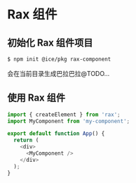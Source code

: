 # Rax 组件

## 初始化 Rax 组件项目

```bash
$ npm init @ice/pkg rax-component
```

会在当前目录生成巴拉巴拉@TODO...

## 使用 Rax 组件

```ts
import { createElement } from 'rax';
import MyComponent from 'my-component';

export default function App() {
  return (
    <div>
      <MyComponent />  
    </div>
  );
}
```
